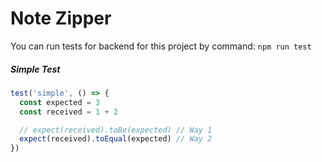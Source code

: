 # Note Zipper

You can run tests for backend for this project by command: `npm run test`

##### Simple Test

```ts
test('simple', () => {
  const expected = 3
  const received = 1 + 2

  // expect(received).toBe(expected) // Way 1
  expect(received).toEqual(expected) // Way 2
})
```
